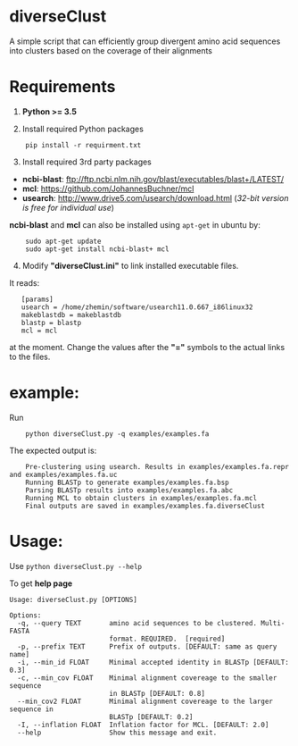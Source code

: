 # diverseClust
A simple script that can efficiently group divergent amino acid sequences into clusters based on the coverage of their alignments

# Requirements
1. **Python >= 3.5**

2. Install required Python packages
````
    pip install -r requirment.txt
````

3. Install required 3rd party packages

* **ncbi-blast**: ftp://ftp.ncbi.nlm.nih.gov/blast/executables/blast+/LATEST/
* **mcl**: https://github.com/JohannesBuchner/mcl
* **usearch**: http://www.drive5.com/usearch/download.html (*32-bit version is free for individual use*)

**ncbi-blast** and **mcl** can also be installed using `apt-get` in ubuntu by:

````
    sudo apt-get update
    sudo apt-get install ncbi-blast+ mcl
````



4. Modify **"diverseClust.ini"** to link installed executable files. 

It reads:
````
   [params]
   usearch = /home/zhemin/software/usearch11.0.667_i86linux32
   makeblastdb = makeblastdb
   blastp = blastp
   mcl = mcl
````
at the moment. Change the values after the **"="** symbols to the actual links to the files.

# example:
Run
`````
    python diverseClust.py -q examples/examples.fa
`````
The expected output is:
`````
    Pre-clustering using usearch. Results in examples/examples.fa.repr and examples/examples.fa.uc
    Running BLASTp to generate examples/examples.fa.bsp
    Parsing BLASTp results into examples/examples.fa.abc
    Running MCL to obtain clusters in examples/examples.fa.mcl
    Final outputs are saved in examples/examples.fa.diverseClust
`````

# Usage:

Use
`
    python diverseClust.py --help
`

To get **help page**
````
Usage: diverseClust.py [OPTIONS]

Options:
  -q, --query TEXT       amino acid sequences to be clustered. Multi-FASTA
                         format. REQUIRED.  [required]
  -p, --prefix TEXT      Prefix of outputs. [DEFAULT: same as query name]
  -i, --min_id FLOAT     Minimal accepted identity in BLASTp [DEFAULT: 0.3]
  -c, --min_cov FLOAT    Minimal alignment covereage to the smaller sequence
                         in BLASTp [DEFAULT: 0.8]
  --min_cov2 FLOAT       Minimal alignment covereage to the larger sequence in
                         BLASTp [DEFAULT: 0.2]
  -I, --inflation FLOAT  Inflation factor for MCL. [DEFAULT: 2.0]
  --help                 Show this message and exit.
````

